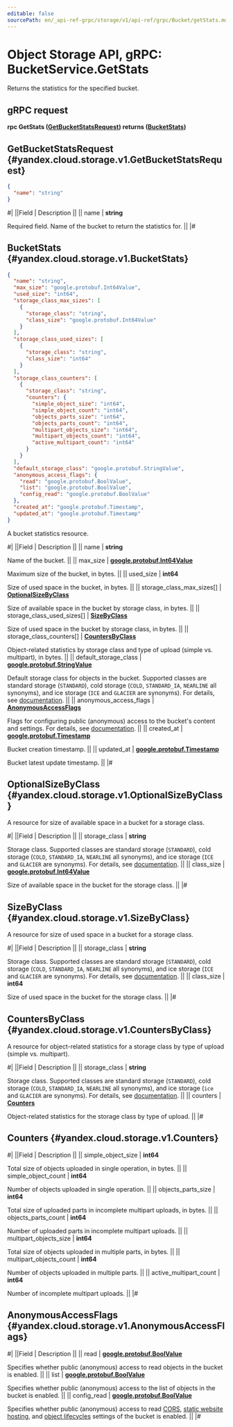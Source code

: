 ```yaml
---
editable: false
sourcePath: en/_api-ref-grpc/storage/v1/api-ref/grpc/Bucket/getStats.md
---
```


# Object Storage API, gRPC: BucketService.GetStats

Returns the statistics for the specified bucket.

## gRPC request

**rpc GetStats ([GetBucketStatsRequest](#yandex.cloud.storage.v1.GetBucketStatsRequest)) returns ([BucketStats](#yandex.cloud.storage.v1.BucketStats))**

## GetBucketStatsRequest {#yandex.cloud.storage.v1.GetBucketStatsRequest}

```json
{
  "name": "string"
}
```

#|
||Field | Description ||
|| name | **string**

Required field. Name of the bucket to return the statistics for. ||
|#

## BucketStats {#yandex.cloud.storage.v1.BucketStats}

```json
{
  "name": "string",
  "max_size": "google.protobuf.Int64Value",
  "used_size": "int64",
  "storage_class_max_sizes": [
    {
      "storage_class": "string",
      "class_size": "google.protobuf.Int64Value"
    }
  ],
  "storage_class_used_sizes": [
    {
      "storage_class": "string",
      "class_size": "int64"
    }
  ],
  "storage_class_counters": [
    {
      "storage_class": "string",
      "counters": {
        "simple_object_size": "int64",
        "simple_object_count": "int64",
        "objects_parts_size": "int64",
        "objects_parts_count": "int64",
        "multipart_objects_size": "int64",
        "multipart_objects_count": "int64",
        "active_multipart_count": "int64"
      }
    }
  ],
  "default_storage_class": "google.protobuf.StringValue",
  "anonymous_access_flags": {
    "read": "google.protobuf.BoolValue",
    "list": "google.protobuf.BoolValue",
    "config_read": "google.protobuf.BoolValue"
  },
  "created_at": "google.protobuf.Timestamp",
  "updated_at": "google.protobuf.Timestamp"
}
```

A bucket statistics resource.

#|
||Field | Description ||
|| name | **string**

Name of the bucket. ||
|| max_size | **[google.protobuf.Int64Value](https://developers.google.com/protocol-buffers/docs/reference/csharp/class/google/protobuf/well-known-types/int64-value)**

Maximum size of the bucket, in bytes. ||
|| used_size | **int64**

Size of used space in the bucket, in bytes. ||
|| storage_class_max_sizes[] | **[OptionalSizeByClass](#yandex.cloud.storage.v1.OptionalSizeByClass)**

Size of available space in the bucket by storage class, in bytes. ||
|| storage_class_used_sizes[] | **[SizeByClass](#yandex.cloud.storage.v1.SizeByClass)**

Size of used space in the bucket by storage class, in bytes. ||
|| storage_class_counters[] | **[CountersByClass](#yandex.cloud.storage.v1.CountersByClass)**

Object-related statistics by storage class and type of upload (simple vs. multipart), in bytes. ||
|| default_storage_class | **[google.protobuf.StringValue](https://developers.google.com/protocol-buffers/docs/reference/csharp/class/google/protobuf/well-known-types/string-value)**

Default storage class for objects in the bucket. Supported classes are standard storage (`STANDARD`), cold storage
(`COLD`, `STANDARD_IA`, `NEARLINE` all synonyms), and ice storage (`ICE` and `GLACIER` are synonyms).
For details, see [documentation](/docs/storage/concepts/storage-class). ||
|| anonymous_access_flags | **[AnonymousAccessFlags](#yandex.cloud.storage.v1.AnonymousAccessFlags)**

Flags for configuring public (anonymous) access to the bucket's content and settings.
For details, see [documentation](/docs/storage/concepts/bucket#bucket-access). ||
|| created_at | **[google.protobuf.Timestamp](https://developers.google.com/protocol-buffers/docs/reference/google.protobuf#timestamp)**

Bucket creation timestamp. ||
|| updated_at | **[google.protobuf.Timestamp](https://developers.google.com/protocol-buffers/docs/reference/google.protobuf#timestamp)**

Bucket latest update timestamp. ||
|#

## OptionalSizeByClass {#yandex.cloud.storage.v1.OptionalSizeByClass}

A resource for size of available space in a bucket for a storage class.

#|
||Field | Description ||
|| storage_class | **string**

Storage class. Supported classes are standard storage (`STANDARD`), cold storage (`COLD`, `STANDARD_IA`, `NEARLINE`
all synonyms), and ice storage (`ICE` and `GLACIER` are synonyms).
For details, see [documentation](/docs/storage/concepts/storage-class). ||
|| class_size | **[google.protobuf.Int64Value](https://developers.google.com/protocol-buffers/docs/reference/csharp/class/google/protobuf/well-known-types/int64-value)**

Size of available space in the bucket for the storage class. ||
|#

## SizeByClass {#yandex.cloud.storage.v1.SizeByClass}

A resource for size of used space in a bucket for a storage class.

#|
||Field | Description ||
|| storage_class | **string**

Storage class. Supported classes are standard storage (`STANDARD`), cold storage (`COLD`, `STANDARD_IA`, `NEARLINE`
all synonyms), and ice storage (`ICE` and `GLACIER` are synonyms).
For details, see [documentation](/docs/storage/concepts/storage-class). ||
|| class_size | **int64**

Size of used space in the bucket for the storage class. ||
|#

## CountersByClass {#yandex.cloud.storage.v1.CountersByClass}

A resource for object-related statistics for a storage class by type of upload (simple vs. multipart).

#|
||Field | Description ||
|| storage_class | **string**

Storage class. Supported classes are standard storage (`STANDARD`), cold storage (`COLD`, `STANDARD_IA`, `NEARLINE`
all synonyms), and ice storage (`ice` and `GLACIER` are synonyms).
For details, see [documentation](/docs/storage/concepts/storage-class). ||
|| counters | **[Counters](#yandex.cloud.storage.v1.Counters)**

Object-related statistics for the storage class by type of upload. ||
|#

## Counters {#yandex.cloud.storage.v1.Counters}

#|
||Field | Description ||
|| simple_object_size | **int64**

Total size of objects uploaded in single operation, in bytes. ||
|| simple_object_count | **int64**

Number of objects uploaded in single operation. ||
|| objects_parts_size | **int64**

Total size of uploaded parts in incomplete multipart uploads, in bytes. ||
|| objects_parts_count | **int64**

Number of uploaded parts in incomplete multipart uploads. ||
|| multipart_objects_size | **int64**

Total size of objects uploaded in multiple parts, in bytes. ||
|| multipart_objects_count | **int64**

Number of objects uploaded in multiple parts. ||
|| active_multipart_count | **int64**

Number of incomplete multipart uploads. ||
|#

## AnonymousAccessFlags {#yandex.cloud.storage.v1.AnonymousAccessFlags}

#|
||Field | Description ||
|| read | **[google.protobuf.BoolValue](https://developers.google.com/protocol-buffers/docs/reference/csharp/class/google/protobuf/well-known-types/bool-value)**

Specifies whether public (anonymous) access to read objects in the bucket is enabled. ||
|| list | **[google.protobuf.BoolValue](https://developers.google.com/protocol-buffers/docs/reference/csharp/class/google/protobuf/well-known-types/bool-value)**

Specifies whether public (anonymous) access to the list of objects in the bucket is enabled. ||
|| config_read | **[google.protobuf.BoolValue](https://developers.google.com/protocol-buffers/docs/reference/csharp/class/google/protobuf/well-known-types/bool-value)**

Specifies whether public (anonymous) access to read [CORS](/docs/storage/concepts/cors),
[static website hosting](/docs/storage/concepts/hosting), and
[object lifecycles](/docs/storage/concepts/lifecycles) settings of the bucket is enabled. ||
|#